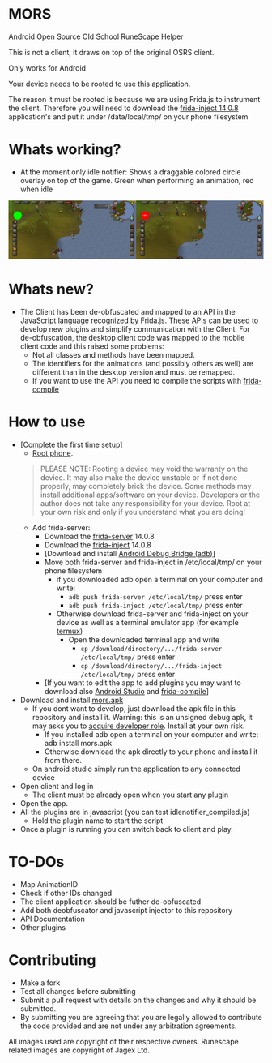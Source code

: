 # MORS
Android Open Source Old School RuneScape Helper

This is not a client, it draws on top of the original OSRS client.

Only works for Android

Your device needs to be rooted to use this application.

The reason it must be rooted is because we are using Frida.js to instrument the client. Therefore you will need to download the [frida-inject 14.0.8](https://github.com/frida/frida/releases/tag/14.0.8) application's and put it under /data/local/tmp/ on your phone filesystem

# Whats working?
* At the moment only idle notifier: Shows a draggable colored circle overlay on top of the game. Green when performing an animation, red when idle

![alt text](../images/idlenotifier.jpg)

# Whats new?
* The Client has been de-obfuscated and mapped to an API in the JavaScript language recognized by Frida.js. These APIs can be used to develop new plugins and simplify communication with the Client. For de-obfuscation, the desktop client code was mapped to the mobile client code and this raised some problems:
  * Not all classes and methods have been mapped.
  * The identifiers for the animations (and possibly others as well) are different than in the desktop version and must be remapped.
  * If you want to use the API you need to compile the scripts with [frida-compile](https://github.com/frida/frida/releases/tag/14.0.8)

# How to use
* [Complete the first time setup]
    * [Root phone](https://www.xda-developers.com/root/).
    > PLEASE NOTE: Rooting a device may void the warranty on the device. It may also make the device unstable or if not done properly, may completely brick the device. Some methods may install additional apps/software on your device. Developers or the author does not take any responsibility for your device. Root at your own risk and only if you understand what you are doing!
    * Add frida-server:
        * Download the [frida-server](https://github.com/frida/frida/releases/tag/14.0.8) 14.0.8
        * Download the [frida-inject](https://github.com/frida/frida/releases/tag/14.0.8) 14.0.8
        * [Download and install [Android Debug Bridge (adb)](https://developer.android.com/studio/command-line/adb)]
        * Move both frida-server and frida-inject in /etc/local/tmp/ on your phone filesystem
            * if you downloaded adb open a terminal on your computer and write:
                * `adb push frida-server /etc/local/tmp/` press enter 
                * `adb push frida-inject /etc/local/tmp/` press enter 
            * Otherwise download frida-server and frida-inject on your device as well as a terminal emulator app (for example [termux](https://play.google.com/store/apps/details?id=com.termux))
                * Open the downloaded terminal app and write
                    * `cp /download/directory/.../frida-server /etc/local/tmp/` press enter
                    * `cp /download/directory/.../frida-inject /etc/local/tmp/` press enter
        * [If you want to edit the app to add plugins you may want to download also [Android Studio](https://developer.android.com/studio) and [frida-compile](https://github.com/frida/frida-compile)]
* Download and install [mors.apk](mors.apk)
    * If you dont want to develop, just download the apk file in this repository and install it. Warning: this is an unsigned debug apk, it may asks you to [acquire developer role](https://www.howtogeek.com/129728/how-to-access-the-developer-options-menu-and-enable-usb-debugging-on-android-4.2/). Install at your own risk.
        * If you installed adb open a terminal on your computer and write: adb install mors.apk
        * Otherwise download the apk directly to your phone and install it from there.
    * On android studio simply run the application to any connected device
* Open client and log in
    * The client must be already open when you start any plugin
* Open the app.
* All the plugins are in javascript (you can test idlenotifier_compiled.js)
    * Hold the plugin name to start the script
* Once a plugin is running you can switch back to client and play.

# TO-DOs
* Map AnimationID
* Check if other IDs changed
* The client application should be futher de-obfuscated
* Add both deobfuscator and javascript injector to this repository
* API Documentation
* Other plugins

# Contributing
* Make a fork
* Test all changes before submitting
* Submit a pull request with details on the changes and why it should be submitted.
* By submitting you are agreeing that you are legally allowed to contribute the code provided and are not under any arbitration agreements.


All images used are copyright of their respective owners.
Runescape related images are copyright of Jagex Ltd.
